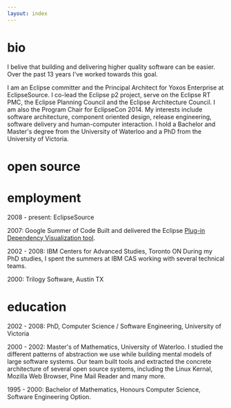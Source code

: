 ```yaml
---
layout: index
---
```


bio
===============
I belive that building and delivering higher quality software can be easier. Over the past 13 years
I've worked towards this goal.

I am an Eclipse committer and the Principal Architect for Yoxos Enterprise at EclipseSource. I co-lead the Eclipse 
p2 project, serve on the Eclipse RT PMC, the Eclipse Planning Council and the Eclipse Architecture Council. 
I am also the Program Chair for EclipseCon 2014.
My interests include software architecture, component oriented design, release engineering, software
delivery and human-computer interaction.
I hold a Bachelor and Master's degree from the University of Waterloo and a PhD from the University of Victoria.

open source
===============

employment
===============
2008 - present: EclipseSource

2007: Google Summer of Code
Built and delivered the Eclipse [Plug-in Dependency Visualization tool](http://www.eclipse.org/pde/incubator/dependency-visualization/index.php).

2002 - 2008: IBM Centers for Advanced Studies, Toronto ON
During my PhD studies, I spent the summers at IBM CAS working with several technical teams.

2000: Trilogy Software, Austin TX

education
==============
2002 - 2008: PhD, Computer Science / Software Engineering, University of Victoria

2000 - 2002:  Master's of Mathematics, University of Waterloo.
I studied the different patterns of abstraction we use while building mental models of large 
software systems. Our team built tools and extracted the concrete architecture of several open source systems, including
the Linux Kernal, Mozilla Web Browser, Pine Mail Reader and many more.

1995 - 2000: Bachelor of Mathematics, Honours Computer Science, Software Engineering Option.

